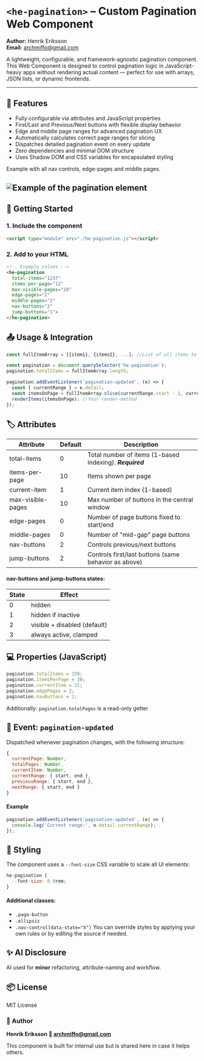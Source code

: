 # `<he-pagination>` – Custom Pagination Web Component

**Author:** Henrik Eriksson  
**Email:** [archmiffo@gmail.com](mailto:archmiffo@gmail.com)

A lightweight, configurable, and framework-agnostic pagination component.  
This Web Component is designed to control pagination logic in JavaScript-heavy apps without rendering actual content — perfect for use with arrays, JSON lists, or dynamic frontends.

---

## 🔧 Features

- Fully configurable via attributes and JavaScript properties
- First/Last and Previous/Next buttons with flexible display behavior
- Edge and middle page ranges for advanced pagination UX
- Automatically calculates correct page ranges for slicing
- Dispatches detailed pagination event on every update
- Zero dependencies and minimal DOM structure
- Uses Shadow DOM and CSS variables for encapsulated styling

Example with all nav controls, edge-pages and middle pages.  

![Example of the pagination element](https://heriksson.se/pagination.png)
---

## 🚀 Getting Started

### 1. Include the component

```html
<script type="module" src="./he-pagination.js"></script>
```
### 2. Add to your HTML
```html
<!-- Example values -->
<he-pagination
  total-items="1237"
  items-per-page="12"
  max-visible-pages="10"
  edge-pages="2"
  middle-pages="2"
  nav-buttons="2"
  jump-buttons="1">
</he-pagination>
```
## 📤 Usage & Integration
```javascript
const fullItemArray = [{item1}, {items2}, ...]; //List of all items to be paginated.

const pagination = document.querySelector('he-pagination');
pagination.totalItems = fullItemArray.length;

pagination.addEventListener('pagination-updated', (e) => {
  const { currentRange } = e.detail;
  const itemsOnPage = fullItemArray.slice(currentRange.start - 1, currentRange.end);
  renderItems(itemsOnPage); //Your render-method
});
```
## 🏷️ Attributes
|Attribute|Default|Description|
|---|---|---|
|total-items|0|Total number of items (1-based indexing). **_Required_**|
|items-per-page|10|Items shown per page|
|current-item|1|Current item index (1-based)|
|max-visible-pages|10|Max number of buttons in the central window|
|edge-pages|0|Number of page buttons fixed to start/end|
|middle-pages|0|Number of "mid-gap" page buttons|
|nav-buttons|2|Controls previous/next buttons|
|jump-buttons|2|Controls first/last buttons (same behavior as above)|

#### nav-buttons and jump-buttons states:

|State|Effect|
|---|---|
|0|hidden|
|1|hidden if inactive|
|2|visible + disabled (default)|
|3|always active, clamped|

## 💻 Properties (JavaScript)
```javascript
pagination.totalItems = 150;
pagination.itemsPerPage = 20;
pagination.currentItem = 21;
pagination.edgePages = 2;
pagination.navButtons = 1;
```
Additionally:
`pagination.totalPages` is a read-only getter

## 📡 Event: `pagination-updated`
Dispatched whenever pagination changes, with the following structure:
```javascript
{
  currentPage: Number,
  totalPages: Number,
  currentItem: Number,
  currentRange: { start, end },
  previousRange: { start, end },
  nextRange: { start, end }
}
```
#### Example
```javascript
pagination.addEventListener('pagination-updated', (e) => {
  console.log('Current range:', e.detail.currentRange);
});
```

## 🎨 Styling
The component uses a `--font-size` CSS variable to scale all UI elements:
```javascript
he-pagination {
  --font-size: 0.9rem;
}
```
#### Additional classes:
+ `.page-button`
+ `.ellipsis`
+ `.nav-control[data-state="X"]`
You can override styles by applying your own rules or by editing the source if needed.

## ✨ AI Disclosure
AI used for **minor** refactoring, attribute-naming and workflow. 

## 📦 License
MIT License

### 👤 Author
**Henrik Eriksson**
**📧 archmiffo@gmail.com**

This component is built for internal use but is shared here in case it helps others.
